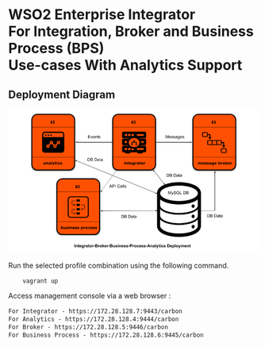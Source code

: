# WSO2 Enterprise Integrator <br> For Integration, Broker and Business Process (BPS) <br> Use-cases With Analytics Support

## Deployment Diagram
![Alt text](deployment-diagram.png?raw=true "Title")

Run the selected profile combination using the following command.

```
    vagrant up
```

Access management console via a web browser :

```
For Integrator - https://172.28.128.7:9443/carbon
For Analytics - https://172.28.128.4:9444/carbon
For Broker - https://172.28.128.5:9446/carbon
For Business Process - https://172.28.128.6:9445/carbon
```